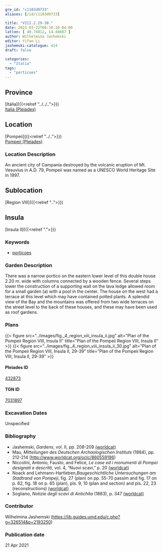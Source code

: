 ```yaml
---
gre_id: "c1103d0733"
aliases: [/id/c1103d0733]

title: "VIII.2.29-30."
date: 2021-03-22T00:10:10-04:00
latlon: [ 40.74812, 14.48687 ]
author: Wilhelmina Jashemski
editor: Yifan Li
jashemski-catalogue: 414
draft: false

categories:
  - "Italia"
tags:
  - "porticoes"
---
```


## Province
[Italia]({{<relref "../../..">}}) \
[Italia (Pleiades)](https://pleiades.stoa.org/places/1052)

## Location
[Pompeii]({{<relref "../..">}}) \
[Pompeii (Pleiades)](https://pleiades.stoa.org/places/433032)

### Location Description
An ancient city of Campania destroyed by the volcanic eruption of Mt. Vesuvius in A.D. 79, Pompeii was named as a UNESCO World Heritage Site in 1997.

## Sublocation
[Region VIII]({{<relref "..">}})

## Insula
[Insula II]({{<relref ".">}})

### Keywords
 - [porticoes](http://vocab.getty.edu/page/aat/300004145)

### Garden Description
There was a narrow portico on the eastern lower level of this double house 2.20 m. wide with columns connected by a wooden fence. Several steps lower the construction of a supporting wall on the lava ledge allowed room for a small garden (a) with a pool in the center. The house on the west had a terrace at this level which may have contained potted plants. A splendid view of the Bay and the mountains was offered from two wide terraces on the street level to the back of these houses, and these may have been used as roof gardens.

### Plans
{{< figure src="../images/fig._4_region_viii_insula_ii.jpg" alt="Plan of the Pompeii Region VIII, Insula II" title="Plan of the Pompeii Region VIII, Insula II" >}}
{{< figure src="../images/fig._4_region_viii_insula_ii_30.jpg" alt="Plan of the Pompeii Region VIII, Insula II, 29-39" title="Plan of the Pompeii Region VIII, Insula II, 29-39" >}}

#### Pleiades ID
[432873](https://pleiades.stoa.org/places/538911200)

#### TGN ID
[7031897](http://vocab.getty.edu/page/tgn/2053030)


###  Excavation Dates
Unspecified

### Bibliography
* Jashemski, *Gardens*, vol. II, pp. 208-209 [(worldcat)](http://www.worldcat.org/oclc/1113367431)
* Mau, *Mitteilungen des Deutschen Archaologischen Instituts* (1884), pp. 212-214 [http://www.worldcat.org/oclc/860559196)
* Niccolini, Antonio, Fausto, and Felice, *Le case ed i monumenti di Pompei designati e descritti*, vol. 4, “Nuovi scavi,” p. 20 [(worldcat)](http://www.worldcat.org/oclc/906755593)
* Noack and Lehmann-Hartleben,*Baugeschichtliche Untersuchungen am Stadtrand von Pompeji*, fig. 27 (plan) on pp. 55-70 passim and fig. 17 on p. 62, fig. 18 on p. 65 (plan), pls. 9, 10 (plan and section) and pls. 22, 23 (reconstructions) [(worldcat)](http://www.worldcat.org/oclc/486835478)
* Sogliano, *Notizie degli scavi di Antichita* (1883), p. 347 [(worldcat)](http://www.worldcat.org/oclc/46875519)


### Contributor
Wilhelmina Jashemski (https://lib.guides.umd.edu/c.php?g=326514&p=2193250)

### Publication date

21 Apr 2021
